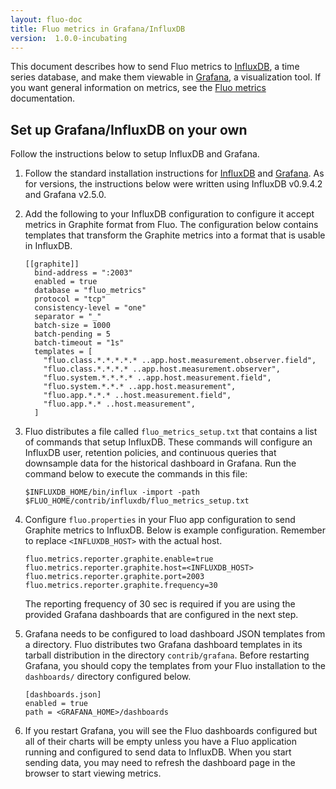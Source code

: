 ```yaml
---
layout: fluo-doc
title: Fluo metrics in Grafana/InfluxDB
version:  1.0.0-incubating
---
```


This document describes how to send Fluo metrics to [InfluxDB], a time series database, and make
them viewable in [Grafana], a visualization tool. If you want general information on metrics, see
the [Fluo metrics][2] documentation.

## Set up Grafana/InfluxDB on your own

Follow the instructions below to setup InfluxDB and Grafana.

1.  Follow the standard installation instructions for [InfluxDB] and [Grafana]. As for versions,
    the instructions below were written using InfluxDB v0.9.4.2 and Grafana v2.5.0.

2.  Add the following to your InfluxDB configuration to configure it accept metrics in Graphite
    format from Fluo. The configuration below contains templates that transform the Graphite
    metrics into a format that is usable in InfluxDB.

    ```
    [[graphite]]
      bind-address = ":2003"
      enabled = true
      database = "fluo_metrics"
      protocol = "tcp"
      consistency-level = "one"
      separator = "_"
      batch-size = 1000
      batch-pending = 5
      batch-timeout = "1s"
      templates = [
        "fluo.class.*.*.*.*.* ..app.host.measurement.observer.field",
        "fluo.class.*.*.*.* ..app.host.measurement.observer",
        "fluo.system.*.*.*.* ..app.host.measurement.field",
        "fluo.system.*.*.* ..app.host.measurement",
        "fluo.app.*.*.* ..host.measurement.field",
        "fluo.app.*.* ..host.measurement",
      ]
    ```

3. Fluo distributes a file called `fluo_metrics_setup.txt` that contains a list of commands that
   setup InfluxDB. These commands will configure an InfluxDB user, retention policies, and
   continuous queries that downsample data for the historical dashboard in Grafana. Run the command
   below to execute the commands in this file:

    ```
    $INFLUXDB_HOME/bin/influx -import -path $FLUO_HOME/contrib/influxdb/fluo_metrics_setup.txt
    ```

3. Configure `fluo.properties` in your Fluo app configuration to send Graphite metrics to InfluxDB.
   Below is example configuration. Remember to replace `<INFLUXDB_HOST>` with the actual host.

    ```
    fluo.metrics.reporter.graphite.enable=true
    fluo.metrics.reporter.graphite.host=<INFLUXDB_HOST>
    fluo.metrics.reporter.graphite.port=2003
    fluo.metrics.reporter.graphite.frequency=30
    ```

    The reporting frequency of 30 sec is required if you are using the provided Grafana dashboards
    that are configured in the next step.

4.  Grafana needs to be configured to load dashboard JSON templates from a directory. Fluo
    distributes two Grafana dashboard templates in its tarball distribution in the directory
    `contrib/grafana`. Before restarting Grafana, you should copy the templates from your Fluo
    installation to the `dashboards/` directory configured below.

    ```
    [dashboards.json]
    enabled = true
    path = <GRAFANA_HOME>/dashboards
    ```

5.  If you restart Grafana, you will see the Fluo dashboards configured but all of their charts will
    be empty unless you have a Fluo application running and configured to send data to InfluxDB.
    When you start sending data, you may need to refresh the dashboard page in the browser to start
    viewing metrics.

[1]: https://dropwizard.github.io/metrics/3.1.0/
[2]: /docs/fluo/1.0.0-incubating/metrics/
[Grafana]: http://grafana.org/
[InfluxDB]: https://influxdb.com/
